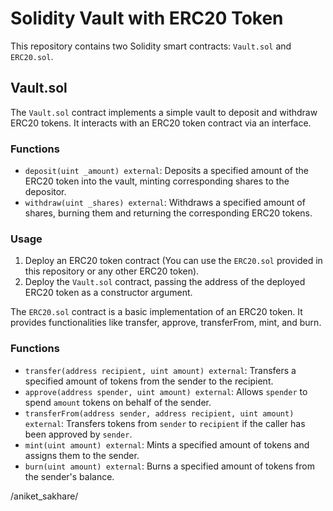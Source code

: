 # Solidity Vault with ERC20 Token

This repository contains two Solidity smart contracts: `Vault.sol` and `ERC20.sol`. 

## Vault.sol

The `Vault.sol` contract implements a simple vault to deposit and withdraw ERC20 tokens. It interacts with an ERC20 token contract via an interface.

### Functions

- `deposit(uint _amount) external`: Deposits a specified amount of the ERC20 token into the vault, minting corresponding shares to the depositor.
- `withdraw(uint _shares) external`: Withdraws a specified amount of shares, burning them and returning the corresponding ERC20 tokens.

### Usage

1. Deploy an ERC20 token contract (You can use the `ERC20.sol` provided in this repository or any other ERC20 token).
2. Deploy the `Vault.sol` contract, passing the address of the deployed ERC20 token as a constructor argument.

The `ERC20.sol` contract is a basic implementation of an ERC20 token. It provides functionalities like transfer, approve, transferFrom, mint, and burn.

### Functions

- `transfer(address recipient, uint amount) external`: Transfers a specified amount of tokens from the sender to the recipient.
- `approve(address spender, uint amount) external`: Allows `spender` to spend `amount` tokens on behalf of the sender.
- `transferFrom(address sender, address recipient, uint amount) external`: Transfers tokens from `sender` to `recipient` if the caller has been approved by `sender`.
- `mint(uint amount) external`: Mints a specified amount of tokens and assigns them to the sender.
- `burn(uint amount) external`: Burns a specified amount of tokens from the sender's balance.

/aniket_sakhare/
